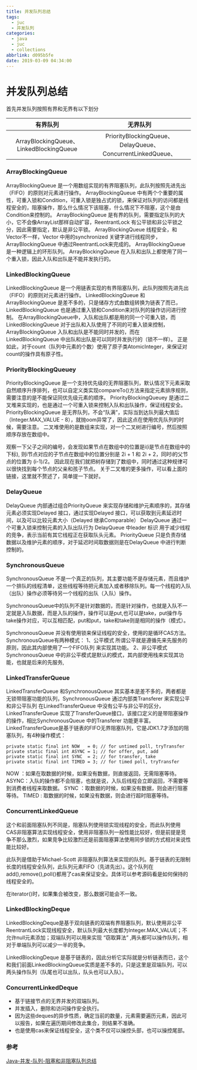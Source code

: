 ```yaml
---
title: 并发队列总结
tags:
  - juc
  - 并发队列
categories:
  - java
  - juc
  - collections
abbrlink: d095b5fe
date: 2019-03-09 04:34:00
---
```

# 并发队列总结

首先并发队列按照有界和无界有以下划分

|                  有界队列                  |                           无界队列                          |
|:--------------------------------------:|:-------------------------------------------------------:|
| ArrayBlockingQueue、LinkedBlockingQueue | PriorityBlockingQueue、DelayQueue、ConcurrentLinkedQueue、 |
<!-- more -->

### ArrayBlockingQueue

ArrayBlockingQueue 是一个用数组实现的有界阻塞队列，此队列按照先进先出（FIFO）的原则对元素进行操作。 
ArrayBlockingQueue 中有两个个重要的属性，可重入锁和Condition，可重入锁是独占式的锁，来保证对队列的访问都是线程安全的，阻塞操作，那么什么情况下该阻塞，什么情况下不阻塞，这个是由Condition来控制的。 
ArrayBlockingQueue 是有界的队列，需要指定队列的大小，它不会像ArrayList那样自动扩容，ReentrantLock 有公平锁和非公平锁之分，因此需要指定，默认是非公平锁。 
ArrayBlockingQueue 线程安全，和Vector不一样，Vector 中用的synchronized 关键字进行线程同步，ArrayBlockingQueue 中通过ReentrantLock来完成的。 
ArrayBlockingQueue 是一种逻辑上的环形队列。 ArrayBlockingQueue 在入队和出队上都使用了同一个重入锁，因此入队和出队是不能并发执行的。

### LinkedBlockingQueue

LinkedBlockingQueue 是一个用链表实现的有界阻塞队列，此队列按照先进先出（FIFO）的原则对元素进行操作。 
LinkedBlockingQueue 和ArrayBlockingQueue 是差不多的，只是储存方式由数组转换为链表了而已，LinkedBlockingQueue 也是通过重入锁和Condition来对队列的操作访问进行控制。 
在ArrayBlockingQueue中，入队和出队都是用的同一个可重入锁，而LinkedBlockingQueue 对于出队和入队使用了不同的可重入锁来控制，ArrayBlockingQueue 入队和出队是不能同时并发的，而在LinkedBlockingQueue 中出队和出队是可以同时并发执行的（锁不一样）。 正是如此，对于count（队列中元素的个数）使用了原子类AtomicInteger，来保证对count的操作具有原子性。

### PriorityBlockingQueuey

PriorityBlockingQueue 是一个支持优先级的无界阻塞队列，默认情况下元素采取自然顺序升序排列，也可以自定义类实现compareTo()方法来指定元素排序规则，需要注意的是不能保证同优先级元素的顺序。 
PriorityBlockingQueuey 是通过二叉堆来实现的，也是通过一个可重入锁来控制入队和出队操作，保证线程安全。 
PriorityBlockingQueue 是无界队列，不会“队满”，实际当到达队列最大值后（Integer.MAX_VALUE - 8），就抛oom异常了，因此这点在使用优先队列的时候，需要注意。 二叉堆使用的是数组来实现，对一个二叉树进行编号，然后按照顺序存放在数组中。 


观察一下父子之间的编号，会发现如果节点在数组中的位置是i(i是节点在数组中的下标), 则i节点对应的子节点在数组中的位置分别是 2i + 1 和 2i + 2，同时i的父节点的位置为 (i-1)/2。 
因此现在我们就把树存储到了数组中，同时通过这种规律可以很快找到每个节点的父亲和孩子节点。 
关于二叉堆的更多操作，可以看上面的链接，这里就不赘述了，简单提一下就好。

### DelayQueue

DelayQueue 内部通过组合PriorityQueue 来实现存储和维护元素顺序的，其存储元素必须实现Delayed 接口，通过实现Delayed 接口，可以获取到元素延迟时间，以及可以比较元素大小（Delayed 继承Comparable） 
DelayQueue 通过一个可重入锁来控制元素的入队出队行为 
DelayQueue 中leader 标识 用于减少线程的竞争，表示当前有其它线程正在获取队头元素。 
PriorityQueue 只是负责存储数据以及维护元素的顺序，对于延迟时间取数据则是在DelayQueue 中进行判断控制的。

### SynchronousQueue


SynchronousQueue 不是一个真正的队列，其主要功能不是存储元素，而且维护一个排队的线程清单，这些线程等待把元素加入或者移除队列。每一个线程的入队（出队）操作必须等待另一个线程的出队（入队）操作。

SynchronousQueue中的队列不是针对数据的，而是针对操作，也就是入队不一定就是入队数据，而是入队的操作，操作可以是put,也可以是take，put操作与take操作对应，可以互相匹配，put和put，take和take则是相同的操作（模式）。

SynchronousQueue 并没有使用锁来保证线程的安全，使用的是循环CAS方法。 
SynchronousQueue有两种模式： 
1、公平模式 
所谓公平就是遵循先来先服务的原则，因此其内部使用了一个FIFO队列 来实现其功能。 
2、非公平模式 
SynchronousQueue 中的非公平模式是默认的模式，其内部使用栈来实现其功能，也就是后来的先服务,

### LinkedTransferQueue

LinkedTransferQueue 和SynchronousQueue 其实基本是差不多的，两者都是无锁带阻塞功能的队列，SynchronousQueue 通过内部类Transferer 来实现公平和非公平队列 
在LinkedTransferQueue 中没有公平与非公平的区分，LinkedTransferQueue 实现了TransferQueue接口，该接口定义的是带阻塞操作的操作，相比SynchronousQueue 中的Transferer 功能更丰富。 
LinkedTransferQueue是基于链表的FIFO无界阻塞队列，它是JDK1.7才添加的阻塞队列，有4种操作模式：

```
private static final int NOW   = 0; // for untimed poll, tryTransfer
private static final int ASYNC = 1; // for offer, put, add
private static final int SYNC  = 2; // for transfer, take
private static final int TIMED = 3; // for timed poll, tryTransfer
```

NOW ：如果在取数据的时候，如果没有数据，则直接返回，无需阻塞等待。 
ASYNC：入队的操作都不会阻塞，也就是说，入队后线程会立即返回，不需要等到消费者线程来取数据。 
SYNC ：取数据的时候，如果没有数据，则会进行阻塞等待。 
TIMED : 取数据的时候，如果没有数据，则会进行超时阻塞等待。

### ConcurrentLinkedQueue

这个和前面阻塞队列不同是，阻塞队列使用锁实现线程的安全，而此队列使用CAS非阻塞算法实现线程安全，使用非阻塞队列一般性能比较好，但是前提是竞争不那么激烈，如果竞争比较激烈还是前面阻塞算法使用同步锁的方式相对来说性能比较好。

此队列是借助于Michael-Scott 非阻塞队列算法来实现的队列。基于链表的无限制长度的线程安全队列，此队列元素FIFO（先进先出）。这个队列在add(),remove(),poll()都用了cas来保证安全。具体可以参考源码看是如何保持的线程安全的。

在iterator()时，如果集合被改变，那么数据可能会不一致。

### LinkedBlockingDeque

LinkedBlockingDeque是基于双向链表的双端有界阻塞队列，默认使用非公平ReentrantLock实现线程安全，默认队列最大长度都为Integer.MAX_VALUE；不允许null元素添加；双端队列可以用来实现 “窃取算法” ,两头都可以操作队列，相对于单端队列可以减少一半的竞争。

LinkedBlockingDeque 是基于链表的，因此分析它实际就是分析链表而已，这个和我们前面LinkedBlockingQueue实质是差不多的，只是这里是双端队列，可以两头操作队列（队尾也可以出队，队头也可以入队）。

### ConcurrentLinkedDeque

- 基于链接节点的无界并发的双端队列。
- 并发插入，删除和访问操作安全执行。
- 因为这些deques的异步性质，确定当前的数量，元素需要遍历元素，因此可以报告，如果在遍历期间修改此集合，则结果不准确。
- 也是使用cas来保证线程安全，这个类不仅可以操控头部，也可以操控尾部。

### 参考

[Java-并发-队列-阻塞和非阻塞队列总结](https://blog.csdn.net/baichoufei90/article/details/84405459)